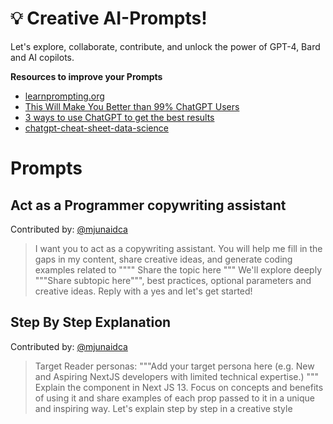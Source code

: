 # 💡 Creative AI-Prompts!

Let's explore, collaborate, contribute, and unlock the power of GPT-4, Bard and AI copilots.

<b>Resources to improve your Prompts</b>

<ul>
  <li><a href="https://learnprompting.org/">learnprompting.org</a></li>
    <li><a href="https://www.youtube.com/watch?v=EYjG6i53-xk&t=284s">This Will Make You Better than 99% ChatGPT Users</a></li>
   <li><a href="https://www.businessinsider.com/how-to-write-better-ai-chatgpt-prompts-according-prompt-engineer-2023-3">3 ways to use ChatGPT to get the best results</a></li>
    <li><a href="https://www.datacamp.com/cheat-sheet/chatgpt-cheat-sheet-data-science">chatgpt-cheat-sheet-data-science</a></li>
</ul>

# Prompts 

## Act as a Programmer copywriting assistant
Contributed by: [@mjunaidca](https://github.com/mjunaidca)

> I want you to act as a copywriting assistant. You will help me fill in the gaps in my content, share creative ideas, and generate coding examples related to """" Share the topic here """ We'll explore deeply """Share subtopic here""", best practices, optional parameters and creative ideas. Reply with a yes and let's get started!

## Step By Step Explanation
Contributed by: [@mjunaidca](https://github.com/mjunaidca)
> Target Reader personas: """Add your target persona here (e.g. New and Aspiring NextJS developers with limited technical expertise.) """
Explain the <Link> component in Next JS 13. Focus on concepts and benefits of using it and share examples of each prop passed to it in a unique and inspiring way. Let's explain step by step in a creative style
